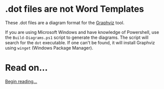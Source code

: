 # .dot files are not Word Templates

These .dot files are a diagram format for the [Graphviz](http://www.graphviz.org/) tool. 

If you are using Microsoft Windows and have knowledge of Powershell, use the `Build-Diagrams.ps1` script to generate the diagrams.
The script will search for the `dot` executable. If one can't be found, it will install Graphviz using `winget` (Windows Package Manager).

# Read on...

[Begin reading...](<Pohatukura Whanau Whakapapa.md>)